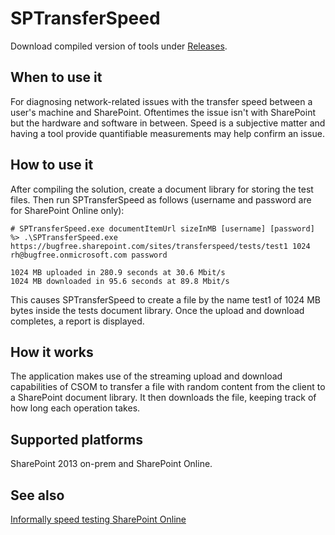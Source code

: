 # SPTransferSpeed

Download compiled version of tools under [Releases](https://github.com/ronnieholm/Bugfree.SharePoint.DiagnosticTools/releases).

## When to use it

For diagnosing network-related issues with the transfer speed between a user's
machine and SharePoint. Oftentimes the issue isn't with SharePoint but the 
hardware and software in between. Speed is a subjective matter and having a 
tool provide quantifiable measurements may help confirm an issue.

## How to use it

After compiling the solution, create a document library for storing the test
files. Then run SPTransferSpeed as follows (username and password are for 
SharePoint Online only):

```
# SPTransferSpeed.exe documentItemUrl sizeInMB [username] [password]
%> .\SPTransferSpeed.exe https://bugfree.sharepoint.com/sites/transferspeed/tests/test1 1024 rh@bugfree.onmicrosoft.com password

1024 MB uploaded in 280.9 seconds at 30.6 Mbit/s
1024 MB downloaded in 95.6 seconds at 89.8 Mbit/s
```

This causes SPTransferSpeed to create a file by the name test1 of 1024 MB 
bytes inside the tests document library. Once the upload and download
completes, a report is displayed.

## How it works

The application makes use of the streaming upload and download capabilities 
of CSOM to transfer a file with random content from the client to a SharePoint 
document library. It then downloads the file, keeping track of how long each 
operation takes.

## Supported platforms

SharePoint 2013 on-prem and SharePoint Online.

## See also

[Informally speed testing SharePoint Online](http://bugfree.dk/blog/2015/03/28/informally-speed-testing-sharepoint-online/)
